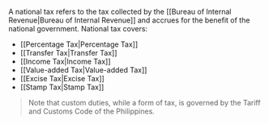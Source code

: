 A national tax refers to the tax collected by the [[Bureau of Internal Revenue|Bureau of Internal Revenue]] and accrues for the benefit of the national government. National tax covers:
- [[Percentage Tax|Percentage Tax]]
- [[Transfer Tax|Transfer Tax]]
- [[Income Tax|Income Tax]]
- [[Value-added Tax|Value-added Tax]]
- [[Excise Tax|Excise Tax]]
- [[Stamp Tax|Stamp Tax]]

> Note that custom duties, while a form of tax, is governed by the Tariff and Customs Code of the Philippines.
